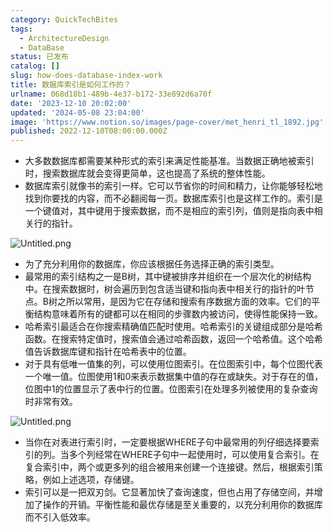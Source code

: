 ```yaml
---
category: QuickTechBites
tags:
  - ArchitectureDesign
  - DataBase
status: 已发布
catalog: []
slug: how-does-database-index-work
title: 数据库索引是如何工作的？
urlname: 068d18b1-489b-4e37-b172-33e892d6a70f
date: '2023-12-10 20:02:00'
updated: '2024-05-08 23:04:00'
image: 'https://www.notion.so/images/page-cover/met_henri_tl_1892.jpg'
published: 2022-12-10T08:00:00.000Z
---
```

- 大多数数据库都需要某种形式的索引来满足性能基准。当数据正确地被索引时，搜索数据库就会变得更简单，这也提高了系统的整体性能。
- 数据库索引就像书的索引一样。它可以节省你的时间和精力，让你能够轻松地找到你要找的内容，而不必翻阅每一页。数据库索引也是这样工作的。索引是一个键值对，其中键用于搜索数据，而不是相应的索引列，值则是指向表中相关行的指针。

![Untitled.png](https://prod-files-secure.s3.us-west-2.amazonaws.com/5d24fe63-e567-4804-86f9-9fdc62e13082/3e87f042-644d-48ab-9a58-227f3d930d71/Untitled.png?X-Amz-Algorithm=AWS4-HMAC-SHA256&X-Amz-Content-Sha256=UNSIGNED-PAYLOAD&X-Amz-Credential=ASIAZI2LB466UHQTJ7LC%2F20250227%2Fus-west-2%2Fs3%2Faws4_request&X-Amz-Date=20250227T213431Z&X-Amz-Expires=3600&X-Amz-Security-Token=IQoJb3JpZ2luX2VjEEMaCXVzLXdlc3QtMiJHMEUCIEYNj4jyH1ZSV4wCAYST4TlRwtvpZoTFACewhzqbyif0AiEAt6aEJV1oX2tTwbpEZozR3KX3Lb5EYg%2F6kjZwdJofdTsq%2FwMIfBAAGgw2Mzc0MjMxODM4MDUiDASqLf0xj8pipd4npircA9Y7tWSDYyreWei9hqpYcXTY9oneC5XqtviA3MhmkLensW9DZ6D3kUrwBBjdAjnvHPP1e%2Fe4QyjV2rUjzP6ssYomKyk%2Bhsl39Wrduow2CZ512uEgq2VpgsKMQDHiTHRXc%2FB%2BIRcVPUD6%2Fl532PR6aNcR%2BPm6lV9A5NE2XGqzmKIouDKzFoYH8PTVHhXKA2d7xbH8MdGNM2yfJlQCEh3X4jXX%2BnA6sLqowLzAxKKv3yW2%2FH0YksxmULFwrc4G6mYXgKjqcxaCLo3jpIXqHZ%2FPqJ%2FFIgLHVXx6y8aXkZHkzwGq96HJQk1cb%2BLi9o2t22usWM7mO3nCyu%2Fuu52NqemO0%2FOFfKUt7%2BfJ%2F0IGWSMXPBM67DnuLxpbZlYi8YT9N909vKq8%2F9EQkgCYg3WAeLAzNpg6nNfD7%2B03fwZC29cjTt%2BVDxaSozqPkqf6nIu8jBxRgX9PBG9Br4z6MP%2BSXzKVV2DaQaGjw%2BNu%2B6vNRgrCALWSyQjPzO0nmqehdUtdAFDwnqK5eYkzg6i%2F97nneirQyaXwkry2RZ%2B1RidGcVIxPld5UOQr2iLzxoKFirx%2BEtDoFziuxlDTRn2zjeUxs%2FX5uqnJjXuBNbEjhvGa11FWBVJywYPKQTcGSQYR5OorMIXwgr4GOqUBCp%2F1PnvdMnvc9b7LWzCGiwuIMAJ3ilk4xgTC5eQWgzGG8fqclXtbZUbFKar%2Bfs2zm8NAIOML5L0nrSkkKARSBSGgLCguxTz4ZixtCgShRq52nmtc0Vj3roAx3J5vXc822D5OoVyModW%2BAEeHq0I7RPGVb2HXU52zSJ%2FIje6yA9sVyXW3WUmqHaKECuaitmJKaHjWBV4S%2F1N%2Fn9cY9qu%2FicRMruix&X-Amz-Signature=0d937a9f484954b930d01e0c90f1a35e965d2bfdff9af2d670dab21001551504&X-Amz-SignedHeaders=host&x-id=GetObject)

- 为了充分利用你的数据库，你应该根据任务选择正确的索引类型。
- 最常用的索引结构之一是B树，其中键被排序并组织在一个层次化的树结构中。在搜索数据时，树会遍历到包含适当键和指向表中相关行的指针的叶节点。B树之所以常用，是因为它在存储和搜索有序数据方面的效率。它们的平衡结构意味着所有的键都可以在相同的步骤数内被访问，使得性能保持一致。
- 哈希索引最适合在你搜索精确值匹配时使用。哈希索引的关键组成部分是哈希函数。在搜索特定值时，搜索值会通过哈希函数，返回一个哈希值。这个哈希值告诉数据库键和指针在哈希表中的位置。
- 对于具有低唯一值集的列，可以使用位图索引。在位图索引中，每个位图代表一个唯一值。位图使用1和0来表示数据集中值的存在或缺失。对于存在的值，位图中1的位置显示了表中行的位置。位图索引在处理多列被使用的复杂查询时非常有效。

![Untitled.png](https://prod-files-secure.s3.us-west-2.amazonaws.com/5d24fe63-e567-4804-86f9-9fdc62e13082/25e88b4a-737d-484e-85cc-b7fe2444aa3c/Untitled.png?X-Amz-Algorithm=AWS4-HMAC-SHA256&X-Amz-Content-Sha256=UNSIGNED-PAYLOAD&X-Amz-Credential=ASIAZI2LB466UHQTJ7LC%2F20250227%2Fus-west-2%2Fs3%2Faws4_request&X-Amz-Date=20250227T213431Z&X-Amz-Expires=3600&X-Amz-Security-Token=IQoJb3JpZ2luX2VjEEMaCXVzLXdlc3QtMiJHMEUCIEYNj4jyH1ZSV4wCAYST4TlRwtvpZoTFACewhzqbyif0AiEAt6aEJV1oX2tTwbpEZozR3KX3Lb5EYg%2F6kjZwdJofdTsq%2FwMIfBAAGgw2Mzc0MjMxODM4MDUiDASqLf0xj8pipd4npircA9Y7tWSDYyreWei9hqpYcXTY9oneC5XqtviA3MhmkLensW9DZ6D3kUrwBBjdAjnvHPP1e%2Fe4QyjV2rUjzP6ssYomKyk%2Bhsl39Wrduow2CZ512uEgq2VpgsKMQDHiTHRXc%2FB%2BIRcVPUD6%2Fl532PR6aNcR%2BPm6lV9A5NE2XGqzmKIouDKzFoYH8PTVHhXKA2d7xbH8MdGNM2yfJlQCEh3X4jXX%2BnA6sLqowLzAxKKv3yW2%2FH0YksxmULFwrc4G6mYXgKjqcxaCLo3jpIXqHZ%2FPqJ%2FFIgLHVXx6y8aXkZHkzwGq96HJQk1cb%2BLi9o2t22usWM7mO3nCyu%2Fuu52NqemO0%2FOFfKUt7%2BfJ%2F0IGWSMXPBM67DnuLxpbZlYi8YT9N909vKq8%2F9EQkgCYg3WAeLAzNpg6nNfD7%2B03fwZC29cjTt%2BVDxaSozqPkqf6nIu8jBxRgX9PBG9Br4z6MP%2BSXzKVV2DaQaGjw%2BNu%2B6vNRgrCALWSyQjPzO0nmqehdUtdAFDwnqK5eYkzg6i%2F97nneirQyaXwkry2RZ%2B1RidGcVIxPld5UOQr2iLzxoKFirx%2BEtDoFziuxlDTRn2zjeUxs%2FX5uqnJjXuBNbEjhvGa11FWBVJywYPKQTcGSQYR5OorMIXwgr4GOqUBCp%2F1PnvdMnvc9b7LWzCGiwuIMAJ3ilk4xgTC5eQWgzGG8fqclXtbZUbFKar%2Bfs2zm8NAIOML5L0nrSkkKARSBSGgLCguxTz4ZixtCgShRq52nmtc0Vj3roAx3J5vXc822D5OoVyModW%2BAEeHq0I7RPGVb2HXU52zSJ%2FIje6yA9sVyXW3WUmqHaKECuaitmJKaHjWBV4S%2F1N%2Fn9cY9qu%2FicRMruix&X-Amz-Signature=251b54dd70a2e8b4d287615180b2a47152fc56982fb2ab91688f34ef92dbefea&X-Amz-SignedHeaders=host&x-id=GetObject)

- 当你在对表进行索引时，一定要根据WHERE子句中最常用的列仔细选择要索引的列。当多个列经常在WHERE子句中一起使用时，可以使用复合索引。在复合索引中，两个或更多列的组合被用来创建一个连接键。然后，根据索引策略，例如上述选项，存储键。
- 索引可以是一把双刃剑。它显著加快了查询速度，但也占用了存储空间，并增加了操作的开销。平衡性能和最优存储是至关重要的，以充分利用你的数据库而不引入低效率。
